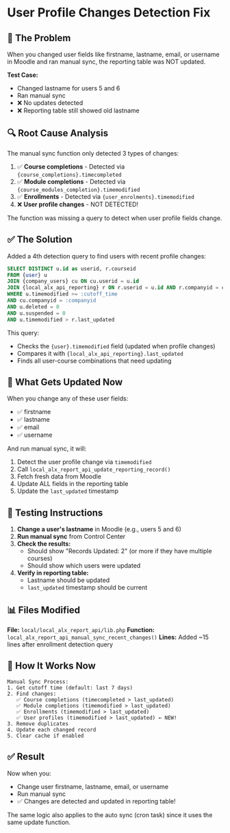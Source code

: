 # User Profile Changes Detection Fix

## 🔴 The Problem

When you changed user fields like firstname, lastname, email, or username in Moodle and ran manual sync, the reporting table was NOT updated.

**Test Case:**
- Changed lastname for users 5 and 6
- Ran manual sync
- ❌ No updates detected
- ❌ Reporting table still showed old lastname

## 🔍 Root Cause Analysis

The manual sync function only detected 3 types of changes:

1. ✅ **Course completions** - Detected via `{course_completions}.timecompleted`
2. ✅ **Module completions** - Detected via `{course_modules_completion}.timemodified`
3. ✅ **Enrollments** - Detected via `{user_enrolments}.timemodified`
4. ❌ **User profile changes** - NOT DETECTED!

The function was missing a query to detect when user profile fields change.

## ✅ The Solution

Added a 4th detection query to find users with recent profile changes:

```sql
SELECT DISTINCT u.id as userid, r.courseid
FROM {user} u
JOIN {company_users} cu ON cu.userid = u.id
JOIN {local_alx_api_reporting} r ON r.userid = u.id AND r.companyid = cu.companyid
WHERE u.timemodified >= :cutoff_time
AND cu.companyid = :companyid
AND u.deleted = 0
AND u.suspended = 0
AND u.timemodified > r.last_updated
```

This query:
- Checks the `{user}.timemodified` field (updated when profile changes)
- Compares it with `{local_alx_api_reporting}.last_updated`
- Finds all user-course combinations that need updating

## 📝 What Gets Updated Now

When you change any of these user fields:
- ✅ firstname
- ✅ lastname
- ✅ email
- ✅ username

And run manual sync, it will:
1. Detect the user profile change via `timemodified`
2. Call `local_alx_report_api_update_reporting_record()`
3. Fetch fresh data from Moodle
4. Update ALL fields in the reporting table
5. Update the `last_updated` timestamp

## 🎯 Testing Instructions

1. **Change a user's lastname** in Moodle (e.g., users 5 and 6)
2. **Run manual sync** from Control Center
3. **Check the results:**
   - Should show "Records Updated: 2" (or more if they have multiple courses)
   - Should show which users were updated
4. **Verify in reporting table:**
   - Lastname should be updated
   - `last_updated` timestamp should be current

## 📊 Files Modified

**File:** `local/local_alx_report_api/lib.php`
**Function:** `local_alx_report_api_manual_sync_recent_changes()`
**Lines:** Added ~15 lines after enrollment detection query

## 🔄 How It Works Now

```
Manual Sync Process:
1. Get cutoff time (default: last 7 days)
2. Find changes:
   ✅ Course completions (timecompleted > last_updated)
   ✅ Module completions (timemodified > last_updated)
   ✅ Enrollments (timemodified > last_updated)
   ✅ User profiles (timemodified > last_updated) ← NEW!
3. Remove duplicates
4. Update each changed record
5. Clear cache if enabled
```

## ✅ Result

Now when you:
- Change user firstname, lastname, email, or username
- Run manual sync
- ✅ Changes are detected and updated in reporting table!

The same logic also applies to the auto sync (cron task) since it uses the same update function.
